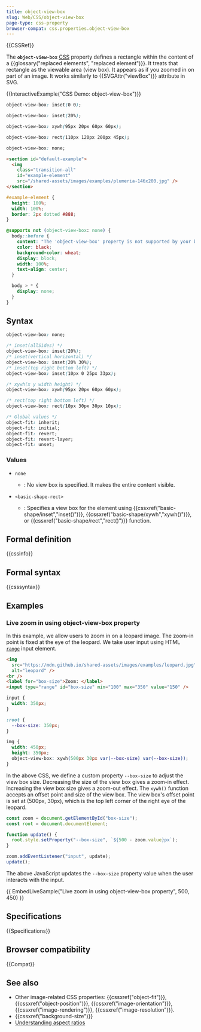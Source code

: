 ```yaml
---
title: object-view-box
slug: Web/CSS/object-view-box
page-type: css-property
browser-compat: css.properties.object-view-box
---
```


{{CSSRef}}

The **`object-view-box`** [CSS](/en-US/docs/Web/CSS) property defines a rectangle within the content of a {{glossary("replaced elements", "replaced element")}}. It treats that rectangle as the viewable area (view box). It appears as if you zoomed in on part of an image. It works similarly to {{SVGAttr("viewBox")}} attribute in SVG.

{{InteractiveExample("CSS Demo: object-view-box")}}

```css interactive-example-choice
object-view-box: inset(0 0);
```

```css interactive-example-choice
object-view-box: inset(20%);
```

```css interactive-example-choice
object-view-box: xywh(95px 20px 60px 60px);
```

```css interactive-example-choice
object-view-box: rect(110px 120px 200px 45px);
```

```css interactive-example-choice
object-view-box: none;
```

```html interactive-example
<section id="default-example">
  <img
    class="transition-all"
    id="example-element"
    src="/shared-assets/images/examples/plumeria-146x200.jpg" />
</section>
```

```css interactive-example
#example-element {
  height: 100%;
  width: 100%;
  border: 2px dotted #888;
}

@supports not (object-view-box: none) {
  body::before {
    content: "The 'object-view-box' property is not supported by your browser.";
    color: black;
    background-color: wheat;
    display: block;
    width: 100%;
    text-align: center;
  }

  body > * {
    display: none;
  }
}
```

## Syntax

```css
object-view-box: none;

/* inset(allSides) */
object-view-box: inset(20%);
/* inset(vertical horizontal) */
object-view-box: inset(20% 30%);
/* inset(top right bottom left) */
object-view-box: inset(10px 0 25px 33px);

/* xywh(x y width height) */
object-view-box: xywh(95px 20px 60px 60px);

/* rect(top right bottom left) */
object-view-box: rect(10px 30px 30px 10px);

/* Global values */
object-fit: inherit;
object-fit: initial;
object-fit: revert;
object-fit: revert-layer;
object-fit: unset;
```

### Values

- `none`

  - : No view box is specified. It makes the entire content visible.

- `<basic-shape-rect>`
  - : Specifies a view box for the element using {{cssxref("basic-shape/inset","inset()")}}, {{cssxref("basic-shape/xywh","xywh()")}}, or {{cssxref("basic-shape/rect","rect()")}} function.

## Formal definition

{{cssinfo}}

## Formal syntax

{{csssyntax}}

## Examples

### Live zoom in using object-view-box property

In this example, we allow users to zoom in on a leopard image. The zoom-in point is fixed at the eye of the leopard. We take user input using HTML [`range`](Web/HTML/Reference/Elements/input/range) input element.

```html
<img
  src="https://mdn.github.io/shared-assets/images/examples/leopard.jpg"
  alt="leopard" />
<br />
<label for="box-size">Zoom: </label>
<input type="range" id="box-size" min="100" max="350" value="150" />
```

```css hidden
input {
  width: 350px;
}
```

```css
:root {
  --box-size: 350px;
}

img {
  width: 450px;
  height: 350px;
  object-view-box: xywh(500px 30px var(--box-size) var(--box-size));
}
```

In the above CSS, we define a custom property `--box-size` to adjust the view box size. Decreasing the size of the view box gives a zoom-in effect. Increasing the view box size gives a zoom-out effect. The `xywh()` function accepts an offset point and size of the view box. The view box's offset point is set at (500px, 30px), which is the top left corner of the right eye of the leopard.

```js
const zoom = document.getElementById("box-size");
const root = document.documentElement;

function update() {
  root.style.setProperty("--box-size", `${500 - zoom.value}px`);
}

zoom.addEventListener("input", update);
update();
```

The above JavaScript updates the `--box-size` property value when the user interacts with the input.

{{ EmbedLiveSample("Live zoom in using object-view-box property", 500, 450) }}

## Specifications

{{Specifications}}

## Browser compatibility

{{Compat}}

## See also

- Other image-related CSS properties: {{cssxref("object-fit")}}, {{cssxref("object-position")}}, {{cssxref("image-orientation")}}, {{cssxref("image-rendering")}}, {{cssxref("image-resolution")}}.
- {{cssxref("background-size")}}
- [Understanding aspect ratios](/en-US/docs/Web/CSS/CSS_box_sizing/Understanding_aspect-ratio)
